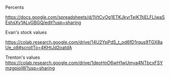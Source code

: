 Percents

https://docs.google.com/spreadsheets/d/1VtCvOg1ETKJkyrTejKTtjELFLIwaSEshsXv1ALvGBGQ/edit?usp=sharing


Evan's stock values

https://colab.research.google.com/drive/14U2YpPdS_t_od6fD1rqus9TGX8aUe_o8#scrollTo=4KHtJd2oatdA

Trenton's values
https://colab.research.google.com/drive/1deoHnO6wH1wUmya4NTbcxFSYmzgpioiW?usp=sharing

